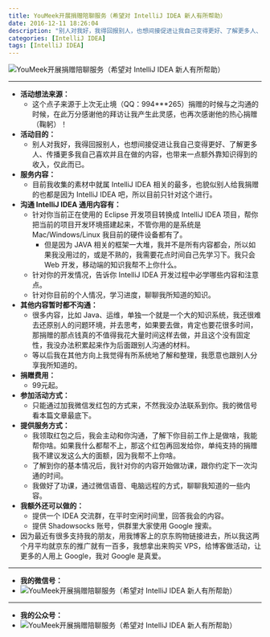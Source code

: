 ```yaml
---
title: YouMeek开展捐赠陪聊服务（希望对 IntelliJ IDEA 新人有所帮助）
date: 2016-12-11 18:26:04
description: "别人对我好，我得回报别人，也想间接促进让我自己变得更好、了解更多人、传播更多我自己喜欢并且在做的内容，也带来一点额外靠知识得到的收入，仅此而已。"
categories: [IntelliJ IDEA]
tags: [IntelliJ IDEA]
---
```



<!-- more -->

![YouMeek开展捐赠陪聊服务（希望对 IntelliJ IDEA 新人有所帮助）](http://img.youmeek.com/2016/i-love-google-and-idea.jpg)

-------------------


- **活动想法来源：**
    - 这个点子来源于上次无止境（QQ：994***265）捐赠的时候与之沟通的时候，在此万分感谢他的拜访让我产生此灵感，也再次感谢他的热心捐赠（鞠躬）！
- **活动目的：**
    - 别人对我好，我得回报别人，也想间接促进让我自己变得更好、了解更多人、传播更多我自己喜欢并且在做的内容，也带来一点额外靠知识得到的收入，仅此而已。
- **服务内容：**
    - 目前我收集的素材中就属 IntelliJ IDEA 相关的最多，也貌似别人给我捐赠的也都是因为 IntelliJ IDEA 吧，所以目前只针对这个进行。
- **沟通 IntelliJ IDEA 通用内容有：**
    - 针对你当前正在使用的 Eclipse 开发项目转换成 IntelliJ IDEA 项目，帮你把当前的项目开发环境搭建起来，不管你用的是系统是 Mac/Windows/Linux 我目前的硬件设备都有了。
        - 但是因为 JAVA 相关的框架一大堆，我并不是所有内容都会，所以如果我没用过的，或是不熟的，我需要花点时间自己先学习下。我只会 Web 开发，移动端的知识我帮不上你什么。
    - 针对你的开发情况，告诉你 IntelliJ IDEA 开发过程中必学哪些内容和注意点。
    - 针对你目前的个人情况，学习进度，聊聊我所知道的知识。
- **其他内容暂时都不沟通：**
    - 很多内容，比如 Java、运维，单独一个就是一个大的知识系统，我还很难去还原别人的问题环境，并去思考，如果要去做，肯定也要花很多时间，那捐赠的那点钱真的不值得我花大量时间这样去做，并且这个没有固定性，我没办法积累起来作为后面跟别人沟通的材料。
    - 等以后我在其他方向上我觉得有所系统地了解和整理，我愿意也跟别人分享我所知道的。
- **捐赠费用：**
    - 99元起。
- **参加活动方式：**
    - 只能通过加我微信发红包的方式来，不然我没办法联系到你。我的微信号看本篇文章最底下。
- **提供服务方式：**
    - 我领取红包之后，我会主动和你沟通，了解下你目前工作上是做啥，我能帮你啥。如果我什么都帮不上，那这个红包再回发给你，单纯支持的捐赠我不建议发这么大的面额，因为我帮不上你啥。
    - 了解到你的基本情况后，我针对你的内容开始做功课，跟你约定下一次沟通的时间。
    - 我做好了功课，通过微信语音、电脑远程的方式，聊聊我知道的一些内容。
- **我额外还可以做的：**
    - 提供一个 IDEA 交流群，在平时空闲时间里，回答我会的内容。
    - 提供 Shadowsocks 账号，供群里大家使用 Google 搜索。
- 因为最近有很多支持我的朋友，用我博客上的京东购物链接进去，所以我这两个月平均就京东的推广就有一百多，我想拿出来购买 VPS，给博客做活动，让更多的人用上 Google，我对 Google 是真爱。

-------------------

- **我的微信号：**
- ![YouMeek开展捐赠陪聊服务（希望对 IntelliJ IDEA 新人有所帮助）](http://img.youmeek.com/2016/MyWeiXin.jpg)

-------------------

- **我的公众号：**
- ![YouMeek开展捐赠陪聊服务（希望对 IntelliJ IDEA 新人有所帮助）](http://img.youmeek.com/2016/MyWeiXin2.jpg)





